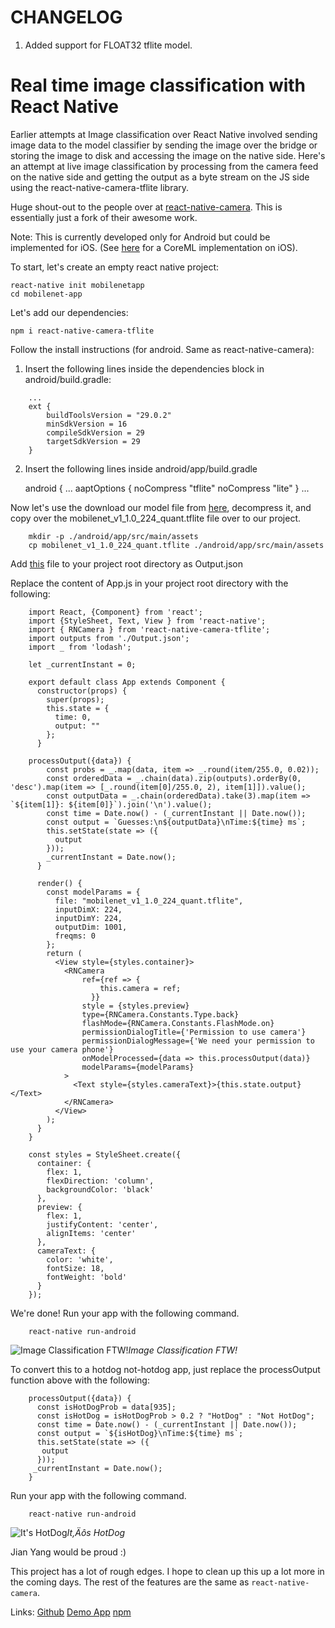 # CHANGELOG
1. Added support for FLOAT32 tflite model. 

# Real time image classification with React Native

Earlier attempts at Image classification over React Native involved sending image data to the model classifier by sending the image over the bridge or storing the image to disk and accessing the image on the native side. Here's an attempt at live image classification by processing from the camera feed on the native side and getting the output as a byte stream on the JS side using the react-native-camera-tflite library.

Huge shout-out to the people over at [react-native-camera](https://github.com/react-native-community/react-native-camera). This is essentially just a fork of their awesome work.

Note: This is currently developed only for Android but could be implemented for iOS. (See [here](https://github.com/jigsawxyz/react-native-coreml-image) for a CoreML implementation on iOS).

To start, let's create an empty react native project:

```
react-native init mobilenetapp
cd mobilenet-app
```

Let's add our dependencies:

```
npm i react-native-camera-tflite
```

Follow the install instructions (for android. Same as react-native-camera):

1. Insert the following lines inside the dependencies block in android/build.gradle:

```
    ...
    ext {
        buildToolsVersion = "29.0.2"
        minSdkVersion = 16
        compileSdkVersion = 29
        targetSdkVersion = 29
    }
```

2. Insert the following lines inside android/app/build.gradle

    android {
        ...
        aaptOptions {
            noCompress "tflite"
            noCompress "lite"
        }
    ...

Now let's use the download our model file from [here](http://download.tensorflow.org/models/mobilenet_v1_2018_08_02/mobilenet_v1_1.0_224_quant.tgz), decompress it, and copy over the mobilenet_v1_1.0_224_quant.tflite file over to our project.

```
    mkdir -p ./android/app/src/main/assets
    cp mobilenet_v1_1.0_224_quant.tflite ./android/app/src/main/assets
```

Add [this](https://gist.github.com/ppsreejith/1016f74f3c0cc95c121668904da67900) file to your project root directory as Output.json

Replace the content of App.js in your project root directory with the following:

```
    import React, {Component} from 'react';
    import {StyleSheet, Text, View } from 'react-native';
    import { RNCamera } from 'react-native-camera-tflite';
    import outputs from './Output.json';
    import _ from 'lodash';

    let _currentInstant = 0;

    export default class App extends Component {
      constructor(props) {
        super(props);
        this.state = {
          time: 0,
          output: ""
        };
      }

    processOutput({data}) {
        const probs = _.map(data, item => _.round(item/255.0, 0.02));
        const orderedData = _.chain(data).zip(outputs).orderBy(0, 'desc').map(item => [_.round(item[0]/255.0, 2), item[1]]).value();
        const outputData = _.chain(orderedData).take(3).map(item => `${item[1]}: ${item[0]}`).join('\n').value();
        const time = Date.now() - (_currentInstant || Date.now());
        const output = `Guesses:\n${outputData}\nTime:${time} ms`;
        this.setState(state => ({
          output
        }));
        _currentInstant = Date.now();
      }
      
      render() {
        const modelParams = {
          file: "mobilenet_v1_1.0_224_quant.tflite",
          inputDimX: 224,
          inputDimY: 224,
          outputDim: 1001,
          freqms: 0
        };
        return (
          <View style={styles.container}>
            <RNCamera
                ref={ref => {
                    this.camera = ref;
                  }}
                style = {styles.preview}
                type={RNCamera.Constants.Type.back}
                flashMode={RNCamera.Constants.FlashMode.on}
                permissionDialogTitle={'Permission to use camera'}
                permissionDialogMessage={'We need your permission to use your camera phone'}
                onModelProcessed={data => this.processOutput(data)}
                modelParams={modelParams}
            >
              <Text style={styles.cameraText}>{this.state.output}</Text>
            </RNCamera>
          </View>
        );
      }
    }

    const styles = StyleSheet.create({
      container: {
        flex: 1,
        flexDirection: 'column',
        backgroundColor: 'black'
      },
      preview: {
        flex: 1,
        justifyContent: 'center',
        alignItems: 'center'
      },
      cameraText: {
        color: 'white',
        fontSize: 18,
        fontWeight: 'bold'
      }
    });
```

We're done! Run your app with the following command.

```
    react-native run-android
```

![Image Classification FTW!](https://cdn-images-1.medium.com/max/2000/1*9gvd0iTkVIlI4FvfGim6gg.gif)*Image Classification FTW!*

To convert this to a hotdog not-hotdog app, just replace the processOutput function above with the following:

```
    processOutput({data}) {
      const isHotDogProb = data[935];
      const isHotDog = isHotDogProb > 0.2 ? "HotDog" : "Not HotDog";
      const time = Date.now() - (_currentInstant || Date.now());
      const output = `${isHotDog}\nTime:${time} ms`;
      this.setState(state => ({
       output
      }));
     _currentInstant = Date.now();
    }
```

Run your app with the following command.

```
    react-native run-android
```
![It's HotDog](https://cdn-images-1.medium.com/max/2000/1*JUPsOWLBvBwQoP4jHwv__A.gif)*It‚Äôs HotDog*

Jian Yang would be proud :)

This project has a lot of rough edges. I hope to clean up this up a lot more in the coming days. The rest of the features are the same as `react-native-camera`.

Links:
[Github](https://github.com/ppsreejith/react-native-camera-tflite)
[Demo App](https://github.com/ppsreejith/tflite-demo)
[npm](https://www.npmjs.com/package/react-native-camera-tflite)
